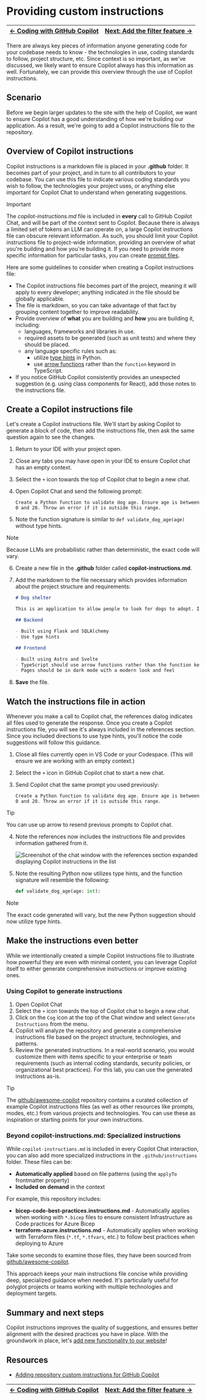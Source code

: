 # Providing custom instructions

| [← Coding with GitHub Copilot][walkthrough-previous] | [Next: Add the filter feature →][walkthrough-next] |
|:-----------------------------------|------------------------------------------:|

There are always key pieces of information anyone generating code for your codebase needs to know - the technologies in use, coding standards to follow, project structure, etc. Since context is so important, as we've discussed, we likely want to ensure Copilot always has this information as well. Fortunately, we can provide this overview through the use of Copilot instructions.

## Scenario

Before we begin larger updates to the site with the help of Copilot, we want to ensure Copilot has a good understanding of how we're building our application. As a result, we're going to add a Copilot instructions file to the repository.

## Overview of Copilot instructions

Copilot instructions is a markdown file is placed in your **.github** folder. It becomes part of your project, and in turn to all contributors to your codebase. You can use this file to indicate various coding standards you wish to follow, the technologies your project uses, or anything else important for Copilot Chat to understand when generating suggestions.

> [!IMPORTANT]
> The *copilot-instructions.md* file is included in **every** call to GitHub Copilot Chat, and will be part of the context sent to Copilot. Because there is always a limited set of tokens an LLM can operate on, a large Copilot instructions file can obscure relevant information. As such, you should limit your Copilot instructions file to project-wide information, providing an overview of what you're building and how you're building it. If you need to provide more specific information for particular tasks, you can create [prompt files](https://docs.github.com/en/copilot/customizing-copilot/adding-repository-custom-instructions-for-github-copilot?tool=vscode#about-prompt-files).

Here are some guidelines to consider when creating a Copilot instructions file:

- The Copilot instructions file becomes part of the project, meaning it will apply to every developer; anything indicated in the file should be globally applicable.
- The file is markdown, so you can take advantage of that fact by grouping content together to improve readability.
- Provide overview of **what** you are building and **how** you are building it, including:
    - languages, frameworks and libraries in use.
    - required assets to be generated (such as unit tests) and where they should be placed.
    - any language specific rules such as:
        - utilize [type hints][type-hints] in Python.
        - use [arrow functions][arrow-functions] rather than the `function` keyword in TypeScript.
- If you notice GitHub Copilot consistently provides an unexpected suggestion (e.g. using class components for React), add those notes to the instructions file.

## Create a Copilot instructions file

Let's create a Copilot instructions file. We'll start by asking Copilot to generate a block of code, then add the instructions file, then ask the same question again to see the changes.

1. Return to your IDE with your project open.
2. Close any tabs you may have open in your IDE to ensure Copilot chat has an empty context.
3. Select the `+` icon towards the top of Copilot chat to begin a new chat.
4. Open Copilot Chat and send the following prompt:

    ```
    Create a Python function to validate dog age. Ensure age is between 0 and 20. Throw an error if it is outside this range.
    ```

5. Note the function signature is similar to `def validate_dog_age(age)` without type hints.

> [!NOTE]
> Because LLMs are probabilistic rather than deterministic, the exact code will vary.

6. Create a new file in the **.github** folder called **copilot-instructions.md**.
7. Add the markdown to the file necessary which provides information about the project structure and requirements:

    ```markdown
    # Dog shelter

    This is an application to allow people to look for dogs to adopt. It is built in a monorepo, with a Flask-based backend and Astro-based frontend.

    ## Backend

    - Built using Flask and SQLAlchemy
    - Use type hints

    ## Frontend

    - Built using Astro and Svelte
    - TypeScript should use arrow functions rather than the function keyword
    - Pages should be in dark mode with a modern look and feel
    ```

8. **Save** the file.

## Watch the instructions file in action

Whenever you make a call to Copilot chat, the references dialog indicates all files used to generate the response. Once you create a Copilot instructions file, you will see it's always included in the references section. Since you included directions to use type hints, you'll notice the code suggestions will follow this guidance.

1. Close all files currently open in VS Code or your Codespace. (This will ensure we are working with an empty context.)
2. Select the `+` icon in GitHub Copilot chat to start a new chat.
3. Send Copilot chat the same prompt you used previously:

    ```
    Create a Python function to validate dog age. Ensure age is between 0 and 20. Throw an error if it is outside this range.
    ```

> [!TIP]
> You can use up arrow to resend previous prompts to Copilot chat.

4. Note the references now includes the instructions file and provides information gathered from it.

    ![Screenshot of the chat window with the references section expanded displaying Copilot instructions in the list](./images/copilot-chat-references.png)

5. Note the resulting Python now utilizes type hints, and the function signature will resemble the following:

    ```python
    def validate_dog_age(age: int):
    ```

> [!NOTE]
> The exact code generated will vary, but the new Python suggestion should now utilize type hints.

## Make the instructions even better

While we intentionally created a simple Copilot instructions file to illustrate how powerful they are even with minimal content, you can leverage Copilot itself to either generate comprehensive instructions or improve existing ones.

### Using Copilot to generate instructions

1. Open Copilot Chat
2. Select the `+` icon towards the top of Copilot chat to begin a new chat.
3. Click on the `Cog` icon at the top of the Chat window and select `Generate Instructions` from the menu.
4. Copilot will analyze the repository and generate a comprehensive instructions file based on the project structure, technologies, and patterns.
5. Review the generated instructions. In a real-world scenario, you would customize them with items specific to your enterprise or team requirements (such as internal coding standards, security policies, or organizational best practices). For this lab, you can use the generated instructions as-is.

> [!TIP]
> The [github/awesome-copilot][awesome-copilot] repository contains a curated collection of example Copilot instructions files (as well as other resources like prompts, modes, etc.) from various projects and technologies. You can use these as inspiration or starting points for your own instructions.

### Beyond copilot-instructions.md: Specialized instructions

While `copilot-instructions.md` is included in every Copilot Chat interaction, you can also add more specialized instructions in the `.github/instructions` folder. These files can be:

- **Automatically applied** based on file patterns (using the `applyTo` frontmatter property)
- **Included on demand**  in the context

For example, this repository includes:

- **bicep-code-best-practices.instructions.md** - Automatically applies when working with `*.bicep` files to ensure consistent Infrastructure as Code practices for Azure Bicep
- **terraform-azure.instructions.md** - Automatically applies when working with Terraform files (`*.tf`, `*.tfvars`, etc.) to follow best practices when deploying to Azure

Take some seconds to examine those files, they have been sourced from [github/awesome-copilot][awesome-copilot].

This approach keeps your main instructions file concise while providing deep, specialized guidance when needed. It's particularly useful for polyglot projects or teams working with multiple technologies and deployment targets.

## Summary and next steps

Copilot instructions improves the quality of suggestions, and ensures better alignment with the desired practices you have in place. With the groundwork in place, let's [add new functionality to our website][walkthrough-next]!

## Resources

- [Adding repository custom instructions for GitHub Copilot][custom-instructions]


| [← Coding with GitHub Copilot][walkthrough-previous] | [Next: Add the filter feature →][walkthrough-next] |
|:-----------------------------------|------------------------------------------:|

[arrow-functions]: https://developer.mozilla.org/en-US/docs/Web/JavaScript/Reference/Functions/Arrow_functions
[awesome-copilot]: https://github.com/github/awesome-copilot
[custom-instructions]: https://docs.github.com/en/copilot/customizing-copilot/adding-repository-custom-instructions-for-github-copilot
[type-hints]: https://mypy.readthedocs.io/en/stable/cheat_sheet_py3.html
[walkthrough-previous]: ./2-explore-project.md
[walkthrough-next]: ./4-add-feature.md